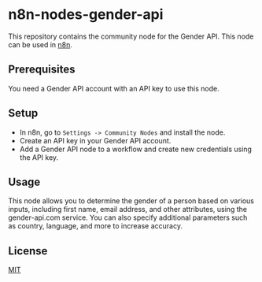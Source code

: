 # n8n-nodes-gender-api

This repository contains the community node for the Gender API. This node can be used in [n8n](https://n8n.io).

## Prerequisites

You need a Gender API account with an API key to use this node.

## Setup

* In n8n, go to `Settings -> Community Nodes` and install the node.
* Create an API key in your Gender API account.
* Add a Gender API node to a workflow and create new credentials using the API key.

## Usage

This node allows you to determine the gender of a person based on various inputs, including first name, email address, and other attributes, using the gender-api.com service. You can also specify additional parameters such as country, language, and more to increase accuracy.

## License

[MIT](https://github.com/rhobales/n8n-nodes-gender-api/blob/master/LICENSE.md)
